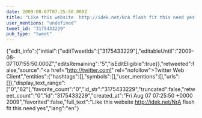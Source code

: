 ```yaml
---
date: 2009-08-07T07:25:50.000Z
title: "Like this website  http://idek.net/NrA flash fit this need yes″"
user_mentions: "undefined"
tweet_id: "3175433229"
pub_type: "tweet"
---
```

{"edit_info":{"initial":{"editTweetIds":["3175433229"],"editableUntil":"2009-08-07T07:55:50.000Z","editsRemaining":"5","isEditEligible":true}},"retweeted":false,"source":"<a href=\"http://twitter.com\" rel=\"nofollow\">Twitter Web Client</a>","entities":{"hashtags":[],"symbols":[],"user_mentions":[],"urls":[]},"display_text_range":["0","62"],"favorite_count":"0","id_str":"3175433229","truncated":false,"retweet_count":"0","id":"3175433229","created_at":"Fri Aug 07 07:25:50 +0000 2009","favorited":false,"full_text":"Like this website  http://idek.net/NrA flash fit this need yes","lang":"en"}

